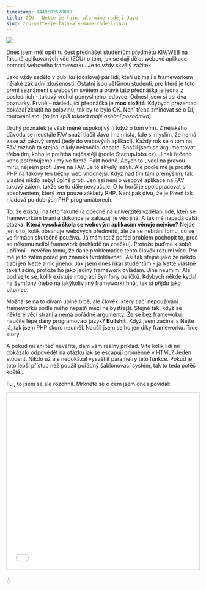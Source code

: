 ```yaml
---
timestamp: 1449682578000
title: ZČU - Nette je fajn, ale máme raději Javu
slug: zcu-nette-je-fajn-ale-mame-radeji-javu
---
```

![](https://zlmlcz-media.s3-eu-west-1.amazonaws.com/dd9f40eb-4a68-4b9d-9b09-e59a6beec7c8/screenshot-from-2015-12-09-17-54-49.png)

Dnes jsem měl opět tu čest přednášet studentům předmětu KIV/WEB na fakultě aplikovaných věd (ZČU) o tom, jak se dají dělat webové aplikace pomocí webového frameworku. Je to vždy skvělý zážitek.

Jako vždy sedělo v publiku (doslova) pár lidí, kteří už mají s frameworkem nějaké základní zkušenosti. Ostatní jsou většinou studenti, pro které je toto první seznámení s webovým světem a právě tato přednáška je jedna z posledních - takový vrchol pomyslného ledovce. Odnesl jsem si asi dva poznatky. Prvně - následující přednáška je **moc složitá**. Kdybych prezentaci dokázal zkrátit na polovinu, tak by to bylo OK. Není třeba zmiňovat se o DI, routování atd. (*to jen spíš taková moje osobní poznámka*).

Druhý poznatek je však méně uspokojivý (i když o tom vím). Z nějakého důvodu se neustále FAV snaží tlačit Javu i na místa, kde si myslím, že nemá zase až takový smysl (tedy do webových aplikací). Každý rok se o tom na FAV rozhoří ta stejná, nikdy nekončící debata. Snažil jsem se argumentovat třeba tím, koho je potřeba nejčastěji (podle StartupJobs.cz). Jinak řečeno koho potřebujeme i my ve firmě. Fakt hodně. Abych to uvedl na pravou míru, nejsem proti Javě na FAV. Je to skvělý jazyk. Ale podle mě je prostě PHP na takový ten běžný web vhodnější. Když nad tím tam přemýšlím, tak vlastně nikdo nebyl úplně proti. Jen asi není o webové aplikace na FAV takový zájem, takže se to dále nevyučuje. O to horší je spolupracovat s absolventem, který zná pouze základy PHP. Není pak divu, že je Plzeň tak hladová po dobrých PHP programátorech.

To, že existují na této fakultě (a obecně na univerzitě) vzdělaní lidé, kteří se frameworkům brání a dokonce je zakazují je věc jiná. A tak mě napadá další otázka. **Která vysoká škola se webovým aplikacím věnuje nejvíce?** Nejde jen o to, kolik obsahuje webových předmětů, ale že se nebrání tomu, co se ve firmách skutečně používá. Já mám totiž pořád problém pochopit to, proč se někomu nelíbí framework (nehledě na značku). Protože buďme k sobě upřímní - nevěřím tomu, že dané problematice tento člověk rozumí více. Pro mě je to zatím pořád jen známka tvrdohlavosti. Asi tak stejně jako že někdo tlačí jen Nette a nic jiného. Jak jsem dnes říkal studentům - já Nette vlastně také tlačím, protože ho jako jediný framework ovládám. Jiné neumím. Ale podívejte se, kolik existuje integrací Symfony balíčků. Kdybych někde kydal na Symfony (nebo na jakýkoliv jiný framework) hnůj, tak si přijdu jako pitomec.

Možná se na to dívám úplně blbě, ale člověk, který tlačí nepoužívání frameworků podle mého nepatří mezi nejbystřejší. Stejně tak, když se některé věci straní a nemá pořádné argumenty. Že se bez framewoku naučíte lépe daný programovací jazyk? **Bullshit.** Když jsem začínal s Nette já, tak jsem PHP skoro neuměl. Naučil jsem se ho jen díky frameworku. True story.

A pokud mi ani teď nevěříte, dám vám reálný příklad. Víte kolik lidí mi dokázalo odpovědět na otázku jak se escapují proměnné v HTML? Jeden student. Nikdo už ale nedokázal vysvětlit parametry této funkce. Pokud je toto lepší přístup než použít pořádný šablonovací systém, tak to teda potěš koště...

Fuj, to jsem se ale rozohnil. Mrkněte se o čem jsem dnes povídal:

<iframe src="//www.slideshare.net/slideshow/embed_code/key/5ovazIJDcXy8xH" width="752" height="462" frameborder="0" marginwidth="0" marginheight="0" scrolling="no" style="border:1px solid #CCC; border-width:1px; margin-bottom:5px; max-width: 100%;" allowfullscreen> </iframe>

:)